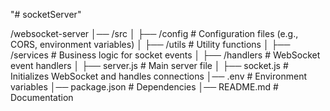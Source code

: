 "# socketServer"

/websocket-server
│── /src
│   ├── /config         # Configuration files (e.g., CORS, environment variables)
│   ├── /utils          # Utility functions
│   ├── /services       # Business logic for socket events
│   ├── /handlers       # WebSocket event handlers
│   ├── server.js       # Main server file
│   ├── socket.js       # Initializes WebSocket and handles connections
│── .env                # Environment variables
│── package.json        # Dependencies
│── README.md           # Documentation 
